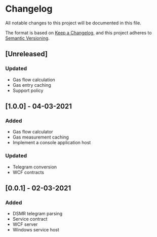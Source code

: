 # Changelog
All notable changes to this project will be documented in this file.

The format is based on [Keep a Changelog](https://keepachangelog.com/en/1.0.0/),
and this project adheres to [Semantic Versioning](https://semver.org/spec/v2.0.0.html).

## [Unreleased]
### Updated
- Gas flow calculation
- Gas entry caching
- Support policy

## [1.0.0] - 04-03-2021
### Added
- Gas flow calculator
- Gas measurement caching
- Implement a console application host

### Updated
- Telegram conversion
- WCF contracts

## [0.0.1] - 02-03-2021
### Added
- DSMR telegram parsing
- Service contract
- WCF server
- Windows service host
